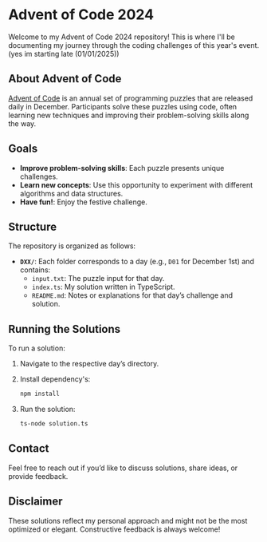 # Advent of Code 2024

Welcome to my Advent of Code 2024 repository! This is where I'll be documenting my journey through the coding challenges of this year's event. (yes im starting late (01/01/2025))

## About Advent of Code

[Advent of Code](https://adventofcode.com/) is an annual set of programming puzzles that are released daily in December. Participants solve these puzzles using code, often learning new techniques and improving their problem-solving skills along the way.

## Goals

- **Improve problem-solving skills**: Each puzzle presents unique challenges.
- **Learn new concepts**: Use this opportunity to experiment with different algorithms and data structures.
- **Have fun!**: Enjoy the festive challenge.

## Structure

The repository is organized as follows:

- **`DXX/`**: Each folder corresponds to a day (e.g., `D01` for December 1st) and contains:
  - `input.txt`: The puzzle input for that day.
  - `index.ts`: My solution written in TypeScript.
  - `README.md`: Notes or explanations for that day’s challenge and solution.

## Running the Solutions

To run a solution:

1. Navigate to the respective day’s directory.
2. Install dependency's:

   ```bash
   npm install
   ```

3. Run the solution:

   ```bash
   ts-node solution.ts
   ```

## Contact

Feel free to reach out if you’d like to discuss solutions, share ideas, or provide feedback.

## Disclaimer

These solutions reflect my personal approach and might not be the most optimized or elegant. Constructive feedback is always welcome!
